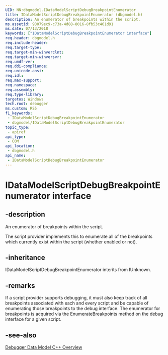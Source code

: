 ```yaml
---
UID: NN:dbgmodel.IDataModelScriptDebugBreakpointEnumerator
title: IDataModelScriptDebugBreakpointEnumerator (dbgmodel.h)
description: An enumerator of breakpoints within the script.
ms.assetid: 98079ec9-c73a-4d88-8016-8fb53c461d91
ms.date: 07/13/2018
keywords: ["IDataModelScriptDebugBreakpointEnumerator interface"]
req.header: dbgmodel.h
req.include-header: 
req.target-type: 
req.target-min-winverclnt: 
req.target-min-winversvr: 
req.umdf-ver: 
req.ddi-compliance: 
req.unicode-ansi: 
req.idl: 
req.max-support: 
req.namespace: 
req.assembly: 
req.type-library: 
targetos: Windows
tech.root: debugger
ms.custom: RS5
f1_keywords:
 - IDataModelScriptDebugBreakpointEnumerator
 - dbgmodel/IDataModelScriptDebugBreakpointEnumerator
topic_type:
 - apiref
api_type:
 - COM
api_location:
 - dbgmodel.h
api_name:
 - IDataModelScriptDebugBreakpointEnumerator
---
```


# IDataModelScriptDebugBreakpointEnumerator interface


## -description

An enumerator of breakpoints within the script.

The script provider implements this to enumerate all of the breakpoints which currently exist within the script (whether enabled or not).

## -inheritance

IDataModelScriptDebugBreakpointEnumerator interits from IUnknown.

## -remarks

If a script provider supports debugging, it must also keep track of all breakpoints associated with each and every script and be capable of enumerating those breakpoints to the debug interface. The enumerator for breakpoints is acquired via the EnumerateBreakpoints method on the debug interface for a given script.

## -see-also

[Debugger Data Model C++ Overview](/windows-hardware/drivers/debugger/data-model-cpp-overview)
